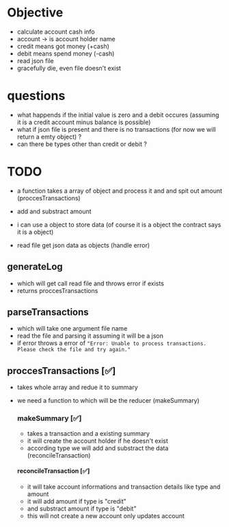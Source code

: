 # Objective

- calculate account cash info
- account -> is account holder name
- credit means got money (+cash)
- debit means spend money (-cash)
- read json file
- gracefully die, even file doesn't exist

# questions

- what happends if the initial value is zero and a debit occures
  (assuming it is a credit account minus balance is possible)
- what if json file is present and there is no transactions
  (for now we will return a emty object) ?
- can there be types other than credit or debit ?

# TODO

- a function takes a array of object and process it and and spit out amount (proccesTransactions)
- add and substract amount
- i can use a object to store data (of course it is a object the contract says it is a object)

- read file get json data as objects (handle error)

## generateLog

- which will get call read file and throws error if exists
- returns proccesTransactions

## parseTransactions

- which will take one argument file name
- read the file and parsing it assuming it will be a json
- if error throws a error of
  `"Error: Unable to process transactions. Please check the file and try again."`

## proccesTransactions [✅]

- takes whole array and redue it to summary
- we need a function to which will be the reducer (makeSummary)

  ### makeSummary [✅]

  - takes a transaction and a existing summary
  - it will create the account holder if he doesn't exist
  - according type we will add and substract the data
    (reconcileTransaction)

  #### reconcileTransaction [✅]

  - it will take account informations and transaction details like type and amount
  - it will add amount if type is "credit"
  - and substract amount if type is "debit"
  - this will not create a new account only updates account
